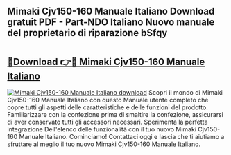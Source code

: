 ## Mimaki Cjv150-160 Manuale Italiano Download gratuit PDF - Part-NDO Italiano Nuovo manuale del proprietario di riparazione bSfqy

# <h2><a href="http://dfge020.blite.top/?on=Mimaki+Cjv150-160+Manuale+Italiano">🔗Download 👉🔴 Mimaki Cjv150-160 Manuale Italiano</a></h2>

[![Mimaki Cjv150-160 Manuale Italiano download](https://i.imgur.com/lujVjoI.png)](http://dfge020.blite.top/?on=Mimaki+Cjv150-160+Manuale+Italiano)
Scopri il mondo di Mimaki Cjv150-160 Manuale Italiano con questo Manuale utente completo che copre tutti gli aspetti delle caratteristiche e delle funzioni del prodotto. Familiarizzare con la confezione prima di smaltire la confezione, assicurarsi di aver conservato tutti gli accessori necessari. Sperimenta la perfetta integrazione Dell'elenco delle funzionalità con il tuo nuovo Mimaki Cjv150-160 Manuale Italiano. Cominciamo! Contattaci oggi e lascia che ti aiutiamo a sfruttare al meglio il tuo nuovo Mimaki Cjv150-160 Manuale Italiano.
